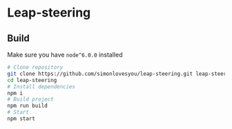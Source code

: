 # Leap-steering

## Build

Make sure you have ``node^6.0.0`` installed

```bash
# Clone repository
git clone https://github.com/simonlovesyou/leap-steering.git leap-steering
cd leap-steering
# Install dependencies
npm i
# Build project
npm run build
# Start
npm start
```


